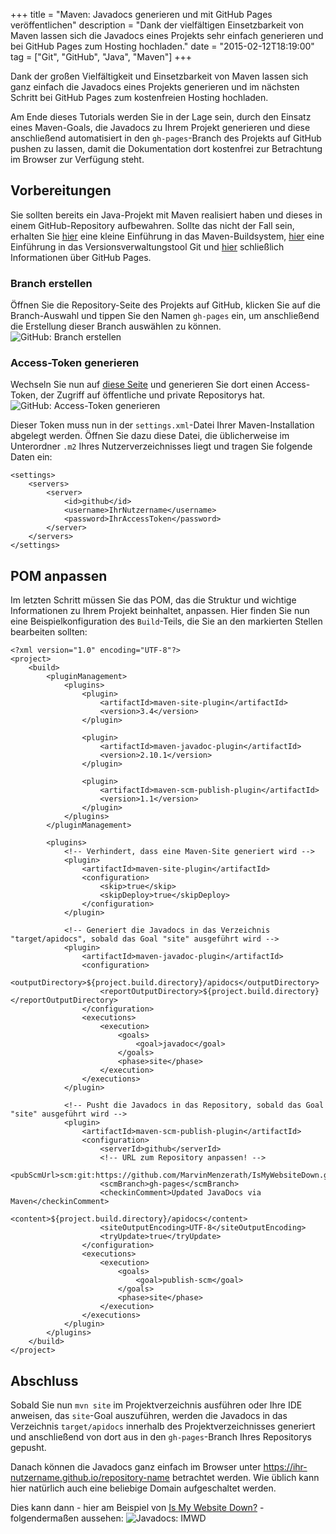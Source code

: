 +++
title       = "Maven: Javadocs generieren und mit GitHub Pages veröffentlichen"
description = "Dank der vielfältigen Einsetzbarkeit von Maven lassen sich die Javadocs eines Projekts sehr einfach generieren und bei GitHub Pages zum Hosting hochladen."
date        = "2015-02-12T18:19:00"
tag         = ["Git", "GitHub", "Java", "Maven"]
+++

Dank der großen Vielfältigkeit und Einsetzbarkeit von Maven lassen sich ganz einfach die Javadocs eines Projekts generieren und im nächsten Schritt bei GitHub Pages zum kostenfreien Hosting hochladen.

<!--more-->

Am Ende dieses Tutorials werden Sie in der Lage sein, durch den Einsatz eines Maven-Goals, die Javadocs zu Ihrem Projekt generieren und diese anschließend automatisiert in den `gh-pages`-Branch des Projekts auf GitHub pushen zu lassen, damit die Dokumentation dort kostenfrei zur Betrachtung im Browser zur Verfügung steht.

## Vorbereitungen
Sie sollten bereits ein Java-Projekt mit Maven realisiert haben und dieses in einem GitHub-Repository aufbewahren.
Sollte das nicht der Fall sein, erhalten Sie [hier](http://www.torsten-horn.de/techdocs/maven.htm) eine kleine Einführung in das Maven-Buildsystem, [hier](/artikel/einfuehrung-versionsverwaltung-git-github/) eine Einführung in das Versionsverwaltungstool Git und [hier](/artikel/websites-kostenfrei-mit-github-pages-hosten/) schließlich Informationen über GitHub Pages.

### Branch erstellen
Öffnen Sie die Repository-Seite des Projekts auf GitHub, klicken Sie auf die Branch-Auswahl und tippen Sie den Namen `gh-pages` ein, um anschließend die Erstellung dieser Branch auswählen zu können.
![GitHub: Branch erstellen](/images/maven-javadocs-mit-github-pages-veroeffentlichen/GitHub-Branch-erstellen.png)

### Access-Token generieren
Wechseln Sie nun auf [diese Seite](https://github.com/settings/applications) und generieren Sie dort einen Access-Token, der Zugriff auf öffentliche und private Repositorys hat.
![GitHub: Access-Token generieren](/images/maven-javadocs-mit-github-pages-veroeffentlichen/GitHub-AccessToken-generieren.png)

Dieser Token muss nun in der `settings.xml`-Datei Ihrer Maven-Installation abgelegt werden.
Öffnen Sie dazu diese Datei, die üblicherweise im Unterordner `.m2` Ihres Nutzerverzeichnisses liegt und tragen Sie folgende Daten ein:

```markup
<settings>
	<servers>
		<server>
			<id>github</id>
			<username>IhrNutzername</username>
			<password>IhrAccessToken</password>
		</server>
	</servers>
</settings>
```

## POM anpassen
Im letzten Schritt müssen Sie das POM, das die Struktur und wichtige Informationen zu Ihrem Projekt beinhaltet, anpassen.
Hier finden Sie nun eine Beispielkonfiguration des `Build`-Teils, die Sie an den markierten Stellen bearbeiten sollten:

```markup
<?xml version="1.0" encoding="UTF-8"?>
<project>
	<build>
		<pluginManagement>
			<plugins>
				<plugin>
					<artifactId>maven-site-plugin</artifactId>
					<version>3.4</version>
				</plugin>

				<plugin>
					<artifactId>maven-javadoc-plugin</artifactId>
					<version>2.10.1</version>
				</plugin>

				<plugin>
					<artifactId>maven-scm-publish-plugin</artifactId>
					<version>1.1</version>
				</plugin>
			</plugins>
		</pluginManagement>

		<plugins>
			<!-- Verhindert, dass eine Maven-Site generiert wird -->
			<plugin>
				<artifactId>maven-site-plugin</artifactId>
				<configuration>
					<skip>true</skip>
					<skipDeploy>true</skipDeploy>
				</configuration>
			</plugin>

			<!-- Generiert die Javadocs in das Verzeichnis "target/apidocs", sobald das Goal "site" ausgeführt wird -->
			<plugin>
				<artifactId>maven-javadoc-plugin</artifactId>
				<configuration>
					<outputDirectory>${project.build.directory}/apidocs</outputDirectory>
					<reportOutputDirectory>${project.build.directory}</reportOutputDirectory>
				</configuration>
				<executions>
					<execution>
						<goals>
							<goal>javadoc</goal>
						</goals>
						<phase>site</phase>
					</execution>
				</executions>
			</plugin>

			<!-- Pusht die Javadocs in das Repository, sobald das Goal "site" ausgeführt wird -->
			<plugin>
				<artifactId>maven-scm-publish-plugin</artifactId>
				<configuration>
					<serverId>github</serverId>
					<!-- URL zum Repository anpassen! -->
					<pubScmUrl>scm:git:https://github.com/MarvinMenzerath/IsMyWebsiteDown.git</pubScmUrl>
					<scmBranch>gh-pages</scmBranch>
					<checkinComment>Updated JavaDocs via Maven</checkinComment>
					<content>${project.build.directory}/apidocs</content>
					<siteOutputEncoding>UTF-8</siteOutputEncoding>
					<tryUpdate>true</tryUpdate>
				</configuration>
				<executions>
					<execution>
						<goals>
							<goal>publish-scm</goal>
						</goals>
						<phase>site</phase>
					</execution>
				</executions>
			</plugin>
		</plugins>
	</build>
</project>
```

## Abschluss
Sobald Sie nun `mvn site` im Projektverzeichnis ausführen oder Ihre IDE anweisen, das `site`-Goal auszuführen, werden die Javadocs in das Verzeichnis `target/apidocs` innerhalb des Projektverzeichnisses generiert und anschließend von dort aus in den `gh-pages`-Branch Ihres Repositorys gepusht.

Danach können die Javadocs ganz einfach im Browser unter https://ihr-nutzername.github.io/repository-name betrachtet werden. Wie üblich kann hier natürlich auch eine beliebige Domain aufgeschaltet werden.

Dies kann dann - hier am Beispiel von [Is My Website Down?](https://github.com/MarvinMenzerath/IsMyWebsiteDown) - folgendermaßen aussehen:
![Javadocs: IMWD](/images/maven-javadocs-mit-github-pages-veroeffentlichen/Javadocs-Demo.png)
